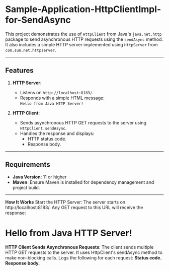 # Sample-Application-HttpClientImpl-for-SendAsync

This project demonstrates the use of `HttpClient` from Java's `java.net.http` package to send asynchronous HTTP requests using the `sendAsync` method. It also includes a simple HTTP server implemented using `HttpServer` from `com.sun.net.httpserver`.

---

## Features

1. **HTTP Server**:
   - Listens on `http://localhost:8183/`.
   - Responds with a simple HTML message:  
     `Hello from Java HTTP Server!`

2. **HTTP Client**:
   - Sends asynchronous HTTP GET requests to the server using `HttpClient.sendAsync`.
   - Handles the response and displays:
     - HTTP status code.
     - Response body.

---

## Requirements

- **Java Version**: 11 or higher
- **Maven**: Ensure Maven is installed for dependency management and project build.

---
**How It Works**
Start the HTTP Server: The server starts on http://localhost:8183/.
Any GET request to this URL will receive the response:

<html><body><h1>Hello from Java HTTP Server!</h1></body></html>

**HTTP Client Sends Asynchronous Requests**:
The client sends multiple HTTP GET requests to the server.
It uses HttpClient's sendAsync method to make non-blocking calls.
Logs the following for each request:
**Status code.
Response body.**


